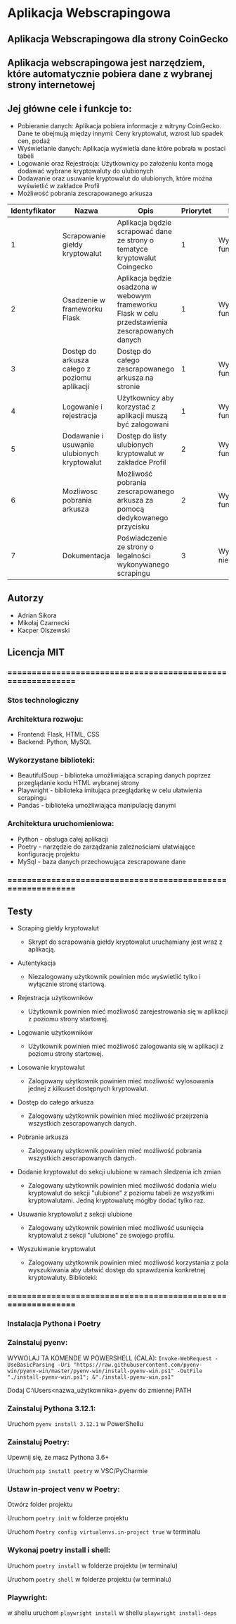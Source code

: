 # Aplikacja Webscrapingowa
## Aplikacja Webscrapingowa dla strony CoinGecko
## Aplikacja webscrapingowa jest narzędziem, które automatycznie pobiera dane z wybranej strony internetowej
## Jej główne cele i funkcje to:
- Pobieranie danych: Aplikacja pobiera informacje z witryny CoinGecko. Dane te obejmują między innymi: Ceny kryptowalut, wzrost lub spadek cen, podaż
- Wyświetlanie danych: Aplikacja wyświetla dane które pobrała w postaci tabeli
- Logowanie oraz Rejestracja: Użytkownicy po założeniu konta mogą dodawać wybrane kryptowaluty do ulubionych
- Dodawanie oraz usuwanie kryptowalut do ulubionych, które można wyświetlić w zakładce Profil
- Możliwość pobrania zescrapowanego arkusza 

| Identyfikator | Nazwa | Opis | Priorytet | Kategoria |
| ------------- | ----- | ---- | --------- | --------- |
| 1             | Scrapowanie giełdy kryptowalut | Aplikacja będzie scrapować dane ze strony o tematyce kryptowalut Coingecko | 1 | Wymagania funkcjonalne |
| 2             | Osadzenie w frameworku Flask   | Aplikacja będzie osadzona w webowym frameworku Flask w celu przedstawienia zescrapowanych danych | 1 | Wymagania funkcjonalne |
| 3             | Dostęp do arkusza całego z poziomu aplikacji     | Dostęp do całego zescrapowanego arkusza na stronie | 1 | Wymagania funkcjonalne |
| 4             | Logowanie i rejestracja     | Użytkownicy aby korzystać z aplikacji muszą być zalogowani | 1 | Wymagania funkcjonalne |
| 5             | Dodawanie i usuwanie ulubionych kryptowalut     | Dostęp do listy ulubionych kryptowalut w zakładce Profil | 2 | Wymagania funkcjonalne |
| 6             | Mozliwosc pobrania arkusza     | Możliwość pobrania zescrapowanego arkusza za pomocą dedykowanego przycisku | 2 | Wymagania funkcjonalne |
| 7             | Dokumentacja     | Poświadczenie ze strony o legalności wykonywanego scrapingu | 3 | Wymagania niefunkcjonalne |

## Autorzy
- Adrian Sikora
- Mikołaj Czarnecki
- Kacper Olszewski

## Licencja MIT

### ===========================================================

### Stos technologiczny
### Architektura rozwoju:
- Frontend: Flask, HTML, CSS
- Backend: Python, MySQL

### Wykorzystane biblioteki:
- BeautifulSoup - biblioteka umożliwiająca scraping danych poprzez przeglądanie kodu HTML wybranej strony
- Playwright - biblioteka imitująca przeglądarkę w celu ułatwienia scrapingu
- Pandas - biblioteka umożliwiająca manipulację danymi

### Architektura uruchomieniowa:
- Python - obsługa całej aplikacji
- Poetry - narzędzie do zarządzania zależnościami ułatwiające konfigurację projektu
- MySql - baza danych przechowująca zescrapowane dane


### ===========================================================
## Testy
- Scraping giełdy kryptowalut
  - Skrypt do scrapowania giełdy kryptowalut uruchamiany jest wraz z aplikacją.

- Autentykacja
  - Niezalogowany użytkownik powinien móc wyświetlić tylko i wyłącznie stronę startową.

- Rejestracja użytkowników
  - Użytkownik powinien mieć możliwość zarejestrowania się w aplikacji z poziomu strony startowej.

- Logowanie użytkowników
  - Użytkownik powinien mieć możliwość zalogowania się w aplikacji z poziomu strony startowej.

- Losowanie kryptowalut
  - Zalogowany użytkownik powinien mieć możliwość wylosowania jednej z kilkuset dostępnych kryptowalut.

- Dostęp do całego arkusza
  - Zalogowany użytkownik powinien mieć możliwość przejrzenia wszystkich zescrapowanych danych.

- Pobranie arkusza
  - Zalogowany użytkownik powinien mieć możliwość pobrania wszystkich zescrapowanych danych.

- Dodanie kryptowalut do sekcji ulubione w ramach śledzenia ich zmian
  - Zalogowany użytkownik powinien mieć możliwość dodania wielu kryptowalut do sekcji "ulubione" z poziomu tabeli ze wszystkimi kryptowalutami. Jedną kryptowalutę mógłby dodać tylko raz.

- Usuwanie kryptowalut z sekcji ulubione
  - Zalogowany użytkownik powinien mieć możliwość usunięcia kryptowalut z sekcji "ulubione" ze swojego profilu.

- Wyszukiwanie kryptowalut
  - Zalogowany użytkownik powinien mieć możliwość korzystania z pola wyszukiwania aby ułatwić dostęp do sprawdzenia konkretnej kryptowaluty. 
Biblioteki:


### ===========================================================
### Instalacja Pythona i Poetry
### Zainstaluj pyenv: 

  WYWOLAJ TA KOMENDE W POWERSHELL (CALA): 
  `Invoke-WebRequest -UseBasicParsing -Uri "https://raw.githubusercontent.com/pyenv-win/pyenv-win/master/pyenv-win/install-pyenv-win.ps1" -OutFile "./install-pyenv-win.ps1"; &"./install-pyenv-win.ps1"`

  Dodaj C:\Users<nazwa_użytkownika>.pyenv do zmiennej PATH

### Zainstaluj Pythona 3.12.1:

  Uruchom `pyenv install 3.12.1` w PowerShellu

### Zainstaluj Poetry:

  Upewnij się, że masz Pythona 3.6+
 
  Uruchom `pip install poetry` w VSC/PyCharmie

### Ustaw in-project venv w Poetry:
  Otwórz folder projektu
  
  Uruchom `poetry init` w folderze projektu
  
  Uruchom `Poetry config virtualenvs.in-project true` w terminalu

### Wykonaj poetry install i shell:
  Uruchom `poetry install` w folderze projektu (w terminalu)

  Uruchom `poetry shell` w folderze projektu (w terminalu)

### Playwright:
  w shellu uruchom `playwright install`
  w shellu `playwright install-deps`

